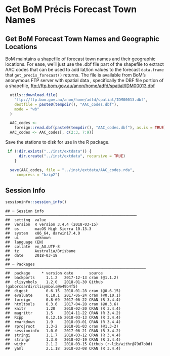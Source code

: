 Get BoM Précis Forecast Town Names
================

## Get BoM Forecast Town Names and Geographic Locations

BoM maintains a shapefile of forecast town names and their geographic
locations. For ease, we’ll just use the .dbf file part of the shapefile
to extract AAC codes that can be used to add lat/lon values to the
forecast `data.frame` that `get_precis_forecast()` returns. The file is
available from BoM’s anonymous FTP server with spatial data ,
specifically the DBF file portion of a shapefile,
<ftp://ftp.bom.gov.au/anon/home/adfd/spatial/IDM00013.dbf>

``` r
  utils::download.file(
    "ftp://ftp.bom.gov.au/anon/home/adfd/spatial/IDM00013.dbf",
    destfile = paste0(tempdir(), "AAC_codes.dbf"),
    mode = "wb"
  )

  AAC_codes <-
    foreign::read.dbf(paste0(tempdir(), "AAC_codes.dbf"), as.is = TRUE)
  AAC_codes <- AAC_codes[, c(2:3, 7:9)]
```

Save the stations to disk for use in the R package.

``` r
 if (!dir.exists("../inst/extdata")) {
      dir.create("../inst/extdata", recursive = TRUE)
    }

  save(AAC_codes, file = "../inst/extdata/AAC_codes.rda",
     compress = "bzip2")
```

## Session Info

``` r
sessioninfo::session_info()
```

    ## ─ Session info ──────────────────────────────────────────────────────────
    ##  setting  value                       
    ##  version  R version 3.4.4 (2018-03-15)
    ##  os       macOS High Sierra 10.13.3   
    ##  system   x86_64, darwin17.4.0        
    ##  ui       unknown                     
    ##  language (EN)                        
    ##  collate  en_AU.UTF-8                 
    ##  tz       Australia/Brisbane          
    ##  date     2018-03-18                  
    ## 
    ## ─ Packages ──────────────────────────────────────────────────────────────
    ##  package     * version date       source                                 
    ##  backports     1.1.2   2017-12-13 cran (@1.1.2)                          
    ##  clisymbols    1.2.0   2018-01-30 Github (gaborcsardi/clisymbols@e49b4f5)
    ##  digest        0.6.15  2018-01-28 cran (@0.6.15)                         
    ##  evaluate      0.10.1  2017-06-24 cran (@0.10.1)                         
    ##  foreign       0.8-69  2017-06-22 CRAN (R 3.4.4)                         
    ##  htmltools     0.3.6   2017-04-28 cran (@0.3.6)                          
    ##  knitr         1.20    2018-02-20 CRAN (R 3.4.4)                         
    ##  magrittr      1.5     2014-11-22 CRAN (R 3.4.2)                         
    ##  Rcpp          0.12.16 2018-03-13 CRAN (R 3.4.4)                         
    ##  rmarkdown     1.9     2018-03-01 CRAN (R 3.4.4)                         
    ##  rprojroot     1.3-2   2018-01-03 cran (@1.3-2)                          
    ##  sessioninfo   1.0.0   2017-06-21 CRAN (R 3.4.2)                         
    ##  stringi       1.1.7   2018-03-12 CRAN (R 3.4.4)                         
    ##  stringr       1.3.0   2018-02-19 CRAN (R 3.4.4)                         
    ##  withr         2.1.2   2018-03-15 Github (r-lib/withr@79d7b0d)           
    ##  yaml          2.1.18  2018-03-08 CRAN (R 3.4.4)
